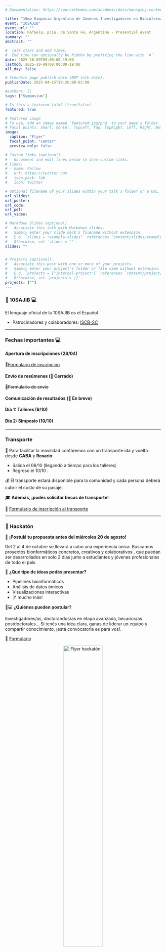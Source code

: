 ```yaml
---
# Documentation: https://sourcethemes.com/academic/docs/managing-content/

title: "10mo Simposio Argentino de Jóvenes Investigadores en Bioinformática"
event: "10SAJIB"
event_url: ""
location: Rafaela, pcia. de Santa Fe, Argentina - Presential event
summary: ""
abstract: ""

#  Talk start and end times.
#  End time can optionally be hidden by prefixing the line with `#`.
date: 2025-10-09T09:00:00-19:00
lastmod: 2025-10-09T09:00:00-19:00
all_day: false

# Schedule page publish date (NOT talk date).
publishDate: 2025-04-15T19:26:00-03:00

#authors: []
tags: ["Symposium"]

# Is this a featured talk? (true/false)
featured: true

# Featured image
# To use, add an image named `featured.jpg/png` to your page's folder. 
# Focal points: Smart, Center, TopLeft, Top, TopRight, Left, Right, BottomLeft, Bottom, BottomRight.
image:
  caption: "Flyer"
  focal_point: "center"
  preview_only: false

# Custom links (optional).
#   Uncomment and edit lines below to show custom links.
# links:
# - name: Follow
#   url: https://twitter.com
#   icon_pack: fab
#   icon: twitter

# Optional filename of your slides within your talk's folder or a URL.
url_slides: 
url_poster: 
url_code:
url_pdf:
url_video:

# Markdown Slides (optional).
#   Associate this talk with Markdown slides.
#   Simply enter your slide deck's filename without extension.
#   E.g. `slides = "example-slides"` references `content/slides/example-slides.md`.
#   Otherwise, set `slides = ""`.
slides: ""


# Projects (optional).
#   Associate this post with one or more of your projects.
#   Simply enter your project's folder or file name without extension.
#   E.g. `projects = ["internal-project"]` references `content/project/deep-learning/index.md`.
#   Otherwise, set `projects = []`.
projects: [""]
---
```


### :red_circle: 10SAJIB :computer:

El lenguaje oficial de la 10SAJIB es el Español
- Patrocinadores y colaboradores: [ISCB-SC](https://iscbsc.org/)

---
### Fechas importantes :computer:

#### Apertura de inscripciones (28/04)

📝[Formulario de inscripción](https://forms.gle/zv5YsA5SvposfCmn6)

#### Envío de resúmenes (📢 **Cerrado**)

~~📝Formulario de envío~~

#### Comunicación de resultados (📢 **En breve**)

#### Día 1: Talleres (9/10)

#### Día 2: Simposio (10/10)

---
### Transporte

🚌 Para facilitar la movilidad contaremos con un transporte ida y vuelta desde **CABA** y **Rosario** 
- Salida el 09/10 (llegando a tiempo para los talleres)
- Regreso el 10/10 .

💰 El transporte estará disponible para la comunidad y cada persona deberá cubrir el costo de su pasaje.

🎓 **Además, ¡podés solicitar becas de transporte!**

🔗 [Formulario de inscripción al transporte](https://docs.google.com/forms/d/e/1FAIpQLSdFaYxYHNVvfUHqejfZkcETYw6A-fiiXJAP_YYAEiHQkRMVQQ/viewform?usp=send_form)

---

### 🧩 Hackatón

📣 **¡Postulá tu propuesta antes del miércoles 20 de agosto!**

Del 2 al 4 de octubre se llevará a cabo una experiencia única. Buscamos proyectos bionformáticos concretos, creativos y colaborativos , que puedan ser desarrollados en solo 2 días junto a estudiantes y jóvenes profesionales de todo el país.

🧬 **¿Qué tipo de ideas podés presentar?**
* Pipelines bioinformáticos
* Análisis de datos ómicos
* Visualizaciones interactivas
* ¡Y mucho más!

👩💻 **¿Quiénes pueden postular?**

Investigadores/as, doctorandos/as en etapa avanzada, becarios/as postdoctorales... Si tenés una idea clara, ganas de liderar un equipo y compartir conocimiento, ¡está convocatoria es para vos!.

📝 [Formulario](https://docs.google.com/forms/d/e/1FAIpQLSdrrb0-ZbE9l4ibtFVHSxSouOwA7N6dPUrqYpBjH2HF-_D68A/viewform)

<p align="center">
  <img src="hackaton.jpeg" alt="Flyer hackatón" width="50%">
</p>

---

### 🧑‍🏫 Talleres

📝 [Formulario](https://forms.gle/EtT9wZD3XHNfEWhg9)

#### 🛠️ Club de Datos: una introducción a la ingeniería de software aplicada a la Ciencia de Datos
- 🔹 **Tallerista:** Miguel Ángel De Lillo (Club de Datos - FCEN-UBA)  
- 📍 **Lugar:** Campus UNRaf, C. Colectora, S2300 Rafaela, Santa Fe  
- 🕐 **Horario:** 14:00 – 18:00

Un taller para descubrir cómo las buenas prácticas de programación pueden transformar tu forma de trabajar en proyectos de Ciencia de Datos.


#### 🛠️ Quimioinformática asistida por IA: identificación de compuestos bioactivos
- 🔹 **Tallerista:** Mercedes Didier Garnham (IIB - EByN - UNSAM)  
- 📍 **Lugar:** Campus UNRaf, C. Colectora, S2300 Rafaela, Santa Fe  
- 🕐 **Horario:** 14:00 – 18:00  

Ideal para quienes quieran explorar representaciones moleculares, RDKit, descriptores y fingerprints.

#### 🛠️ Esto no es un taller de Docking con IA
- 🔹 **Tallerista:** Exequiel Barrera (IHEM-CONICET)  
- 💻 **Formato:** Virtual  
- 🕐 **Horario:** 13:00 – 18:00  


Un espacio para introducirse al docking molecular: desde la búsqueda de compuestos hasta el uso de Autodock Vina y el análisis de resultados.


#### 🛠️ Procesamiento de imágenes con Python
- 🔹 **Tallerista:** Leandro Matías Sommese (CONICET - UNQ)  
- 📍 **Lugar:** Campus UNRaf, C. Colectora, S2300 Rafaela, Santa Fe  
- 🕐 **Horario:** 14:00 – 18:00  

Un recorrido práctico por las herramientas de análisis y manipulación de imágenes digitales aplicadas a bioinformática estructural de proteínas.


---
### Temas de simposio
- Ómicas
- Ecología y Evolución
- Bioinformática estructural
- Bioinformática en industria
- Aplicaciones de Inteligencia Artificial
- Desarrollo de algoritmos y herramientas
- Bioinformática clínica y traslacional
- Educación y extensión 
- Modelado y simulación de sistemas biológicos
- Quimioinformática
- Ciencia de datos

---
### Certificados
- Certificados de asistencia a los talleres
- Certificado de participación en el 10SAJIB

---
### Código de conducta
Además de la inscripción y la asistencia, la participación en este evento requiere la aceptación del siguiente [Código de conducta](https://docs.google.com/document/d/1gmpcx05KAHsSO6MHd4ettlGT5cy7b9Yp4D55CZoN9RA/edit?usp=sharing).

---

## Redes sociales
- [Twitter](https://twitter.com/rsgargentina)
- [Linkedin](https://www.linkedin.com/in/iscb-sc-rsg-argentina-053599214/)
- [Instagram](https://www.instagram.com/rsg_arg/)
- [Facebook](https://www.facebook.com/RSGArgentina/)
- [Youtube](https://www.youtube.com/channel/UCVQA_t8dR5xownEu5NI9S0w/featured)